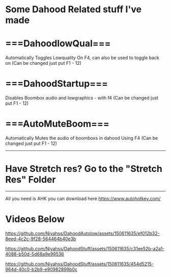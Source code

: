 # Some Dahood Related stuff I've made


# ===DahoodlowQual===
Automatically Toggles Lowquality On F4, can also be used to toggle back on (Can be changed just put F1 - 12)

# ===DahoodStartup===
Disables Boombox audio and lowgraphics - with f4 (Can be changed just put F1 - 12)

# ===AutoMuteBoom===
Automatically Mutes the audio of boomboxs in dahood Using F4 (Can be changed just put F1 - 12)

-----------------------------
# Have Stretch res? Go to the "Stretch Res" Folder
-----------------------------
All you need is AHK you can download here
https://www.autohotkey.com/

# Videos Below

https://github.com/Niyahss/DahoodAutolow/assets/150611635/ef012b32-8eed-4c2c-9f28-564464b40e3b



https://github.com/Niyahss/DahoodStuff/assets/150611635/c31ee52b-a2a1-4088-b50d-5d68a9e99536



https://github.com/Niyahss/DahoodStuff/assets/150611635/454d5215-964d-40c0-b2b9-e90982899b0c

